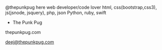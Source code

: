 @thepunkpug here
web developer/code lover
html, css(bootstrap,css3), js(jsnode, jsquery), php, json
Python, ruby, swift
- The Punk Pug

thepunkpug.com

deej@thepunkpug.com

